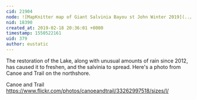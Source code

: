 ```yaml
---
cid: 21904
node: ![MapKnitter map of Giant Salvinia Bayou st John Winter 2019](../notes/eustatic/02-18-2019/mapknitter-map-of-giant-salvinia-bayou-st-john-winter-2019)
nid: 18390
created_at: 2019-02-18 20:36:01 +0000
timestamp: 1550522161
uid: 379
author: eustatic
---
```


 The restoration of the Lake, along with unusual amounts of rain since 2012, has caused it to freshen, and the salvinia to spread.  Here's a photo from Canoe and Trail on the northshore.

Canoe and Trail
https://www.flickr.com/photos/canoeandtrail/33262997518/sizes/l/
